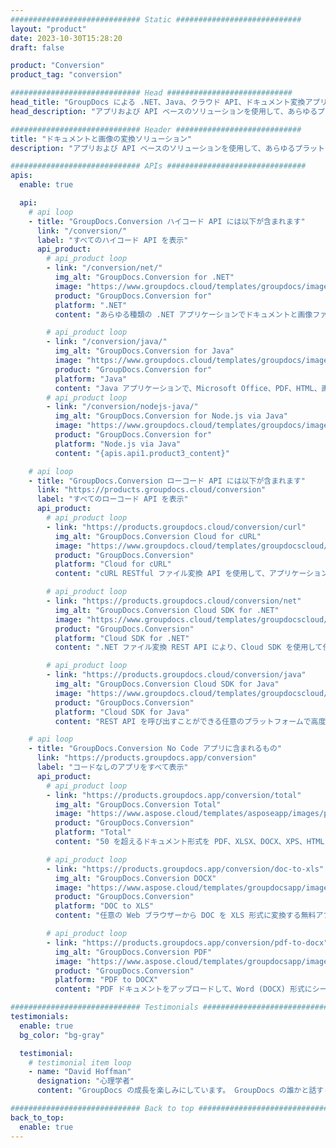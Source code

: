 ```yaml
---
############################# Static ############################
layout: "product"
date: 2023-10-30T15:28:20
draft: false

product: "Conversion"
product_tag: "conversion"

############################# Head ############################
head_title: "GroupDocs による .NET、Java、クラウド API、ドキュメント変換アプリ"
head_description: "アプリおよび API ベースのソリューションを使用して、あらゆるプラットフォームで一般的なドキュメントおよび画像ファイル形式を変換します。"

############################# Header ############################
title: "ドキュメントと画像の変換ソリューション"
description: "アプリおよび API ベースのソリューションを使用して、あらゆるプラットフォームで一般的なドキュメントおよび画像ファイル形式を変換します。"

############################# APIs ###############################
apis:
  enable: true

  api:
    # api loop
    - title: "GroupDocs.Conversion ハイコード API には以下が含まれます"
      link: "/conversion/"
      label: "すべてのハイコード API を表示"
      api_product:
        # api_product loop
        - link: "/conversion/net/"
          img_alt: "GroupDocs.Conversion for .NET"
          image: "https://www.groupdocs.cloud/templates/groupdocs/images/product-logos/groupdocs-conversion-net.png"
          product: "GroupDocs.Conversion for"
          platform: ".NET"
          content: "あらゆる種類の .NET アプリケーションでドキュメントと画像ファイル形式を正確に変換するためのネイティブ .NET API。変換中の画像透かしの追加をサポートします。"

        # api_product loop
        - link: "/conversion/java/"
          img_alt: "GroupDocs.Conversion for Java"
          image: "https://www.groupdocs.cloud/templates/groupdocs/images/product-logos/groupdocs-conversion-java.png"
          product: "GroupDocs.Conversion for"
          platform: "Java"
          content: "Java アプリケーションで、Microsoft Office、PDF、HTML、画像など、業界標準のすべてのドキュメント フォーマット間で簡単に変換できるようにします。"
        # api_product loop
        - link: "/conversion/nodejs-java/"
          img_alt: "GroupDocs.Conversion for Node.js via Java"
          image: "https://www.groupdocs.cloud/templates/groupdocs/images/product-logos/groupdocs-conversion-nodejs-java.png"
          product: "GroupDocs.Conversion for"
          platform: "Node.js via Java"
          content: "{apis.api1.product3_content}"

    # api loop
    - title: "GroupDocs.Conversion ローコード API には以下が含まれます"
      link: "https://products.groupdocs.cloud/conversion"
      label: "すべてのローコード API を表示"
      api_product:
        # api_product loop
        - link: "https://products.groupdocs.cloud/conversion/curl"
          img_alt: "GroupDocs.Conversion Cloud for cURL"
          image: "https://www.groupdocs.cloud/templates/groupdocscloud/images/sdk/272x272/groupdocs_conversion-for-curl.png"
          product: "GroupDocs.Conversion"
          platform: "Cloud for cURL"
          content: "cURL RESTful ファイル変換 API を使用して、アプリケーションで Microsoft Office、PDF、E メール、プロジェクト、HTML、およびその他の一般的なファイル形式を簡単に変換します。"

        # api_product loop
        - link: "https://products.groupdocs.cloud/conversion/net"
          img_alt: "GroupDocs.Conversion Cloud SDK for .NET"
          image: "https://www.groupdocs.cloud/templates/groupdocscloud/images/sdk/272x272/groupdocs_conversion-for-net.png"
          product: "GroupDocs.Conversion"
          platform: "Cloud SDK for .NET"
          content: ".NET ファイル変換 REST API により、Cloud SDK を使用して任意のプラットフォームで Microsoft Office、PDF、電子メール、プロジェクト、HTML、およびその他の一般的なファイル形式を簡単に変換できます。"

        # api_product loop
        - link: "https://products.groupdocs.cloud/conversion/java"
          img_alt: "GroupDocs.Conversion Cloud SDK for Java"
          image: "https://www.groupdocs.cloud/templates/groupdocscloud/images/sdk/272x272/groupdocs_conversion-for-java.png"
          product: "GroupDocs.Conversion"
          platform: "Cloud SDK for Java"
          content: "REST API を呼び出すことができる任意のプラットフォームで高度なドキュメント変換機能を使用して、クラウドベースの Java アプリケーションを強化します。"

    # api loop
    - title: "GroupDocs.Conversion No Code アプリに含まれるもの"
      link: "https://products.groupdocs.app/conversion"
      label: "コードなしのアプリをすべて表示"
      api_product:
        # api_product loop
        - link: "https://products.groupdocs.app/conversion/total"
          img_alt: "GroupDocs.Conversion Total"
          image: "https://www.aspose.cloud/templates/asposeapp/images/products/logo/aspose_conversion-app.png"
          product: "GroupDocs.Conversion"
          platform: "Total"
          content: "50 を超えるドキュメント形式を PDF、XLSX、DOCX、XPS、HTML などに変換します。"

        # api_product loop
        - link: "https://products.groupdocs.app/conversion/doc-to-xls"
          img_alt: "GroupDocs.Conversion DOCX"
          image: "https://www.aspose.cloud/templates/groupdocsapp/images/products/logo/groupdocs_words-app.png"
          product: "GroupDocs.Conversion"
          platform: "DOC to XLS"
          content: "任意の Web ブラウザーから DOC を XLS 形式に変換する無料アプリ。"

        # api_product loop
        - link: "https://products.groupdocs.app/conversion/pdf-to-docx"
          img_alt: "GroupDocs.Conversion PDF"
          image: "https://www.aspose.cloud/templates/groupdocsapp/images/products/logo/groupdocs_pdf-app.png"
          product: "GroupDocs.Conversion"
          platform: "PDF to DOCX"
          content: "PDF ドキュメントをアップロードして、Word (DOCX) 形式にシームレスに変換します。"

############################# Testimonials ###############################
testimonials:
  enable: true
  bg_color: "bg-gray"

  testimonial:
    # testimonial item loop
    - name: "David Hoffman"
      designation: "心理学者"
      content: "GroupDocs の成長を楽しみにしています。 GroupDocs の誰かと話すと、誰かが耳を傾け、物事を実現させていることを保証できます。"

############################# Back to top ###############################
back_to_top:
  enable: true
---
```

